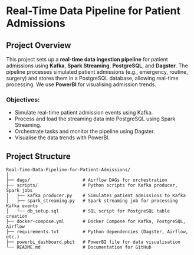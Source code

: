 # Real-Time Data Pipeline for Patient Admissions

## Project Overview

This project sets up a **real-time data ingestion pipeline** for patient admissions using **Kafka**, **Spark Streaming**, **PostgreSQL**, and **Dagster**. The pipeline processes simulated patient admissions (e.g., emergency, routine, surgery) and stores them in a PostgreSQL database, allowing real-time processing. We use **PowerBI** for visualising admission trends.

### Objectives:
- Simulate real-time patient admission events using Kafka.
- Process and load the streaming data into PostgreSQL using Spark Streaming.
- Orchestrate tasks and monitor the pipeline using Dagster.
- Visualise the data trends with PowerBI.

## Project Structure

```plaintext
Real-Time-Data-Pipeline-for-Patient-Admissions/
│
├── dags/                    # Airflow DAGs for orchestration
├── scripts/                 # Python scripts for Kafka producer, Spark jobs
│   ├── kafka_producer.py    # Simulates patient admissions to Kafka
│   ├── spark_streaming.py   # Spark streaming job for processing Kafka events
│   └── db_setup.sql         # SQL script for PostgreSQL table creation
├── docker-compose.yml       # Docker Compose for Kafka, PostgreSQL, Airflow
├── requirements.txt         # Python dependencies (Dagster, Airflow, etc.)
├── powerbi_dashboard.pbit   # PowerBI file for data visualisation
└── README.md                # Documentation for GitHub

